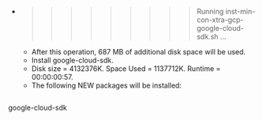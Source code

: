 * >>>>>>>>> Running inst-min-con-xtra-gcp-google-cloud-sdk.sh ...
  * After this operation, 687 MB of additional disk space will be used.
  * Install google-cloud-sdk.
  * Disk size = 4132376K. Space Used = 1137712K. Runtime = 00:00:00:57.
  * The following NEW packages will be installed:
  ```bash
google-cloud-sdk
  ```
